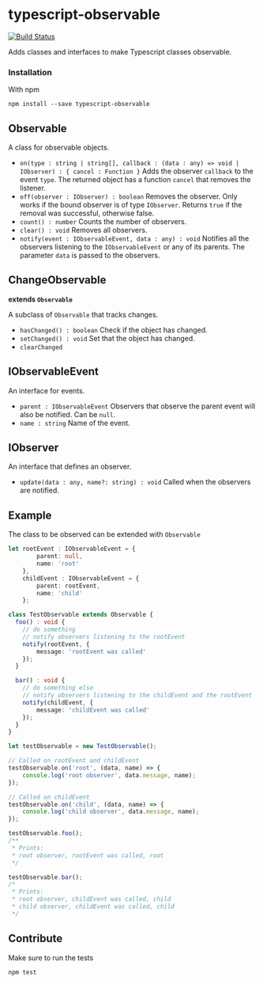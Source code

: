 # typescript-observable
[![Build Status](https://travis-ci.org/FlareMind/typescript-observable.svg?branch=master)](https://travis-ci.org/FlareMind/typescript-observable.svg?branch=master)

Adds classes and interfaces to make Typescript classes observable.

### Installation

With npm
```
npm install --save typescript-observable
```

## Observable
A class for observable objects.

* `on(type : string | string[], callback : (data : any) => void | IObserver) : { cancel : Function }`
Adds the observer `callback` to the event `type`. The returned object has a function `cancel` that removes the listener.
* `off(observer : IObserver) : boolean`
Removes the observer. Only works if the bound observer is of type `IObserver`. Returns `true` if the removal was successful, otherwise false.
* `count() : number`
Counts the number of observers.
* `clear() : void`
Removes all observers.
* `notify(event : IObservableEvent, data : any) : void`
Notifies all the observers listening to the `IObservableEvent` or any of its parents. The parameter `data` is passed to the observers.

## ChangeObservable
**extends `Observable`**

A subclass of `Observable` that tracks changes.

* `hasChanged() : boolean`
Check if the object has changed.
* `setChanged() : void`
Set that the object has changed.
* `clearChanged`

## IObservableEvent
An interface for events.

* `parent : IObservableEvent`
Observers that observe the parent event will also be notified. Can be `null`.
* `name : string`
Name of the event.

## IObserver
An interface that defines an observer.

* `update(data : any, name?: string) : void`
Called when the observers are notified.


## Example
The class to be observed can be extended with `Observable`

```typescript
let rootEvent : IObservableEvent = {
        parent: null,
        name: 'root'
    },
    childEvent : IObservableEvent = {
        parent: rootEvent,
        name: 'child'
    };

class TestObservable extends Observable {
  foo() : void {
    // do something
    // notify observers listening to the rootEvent
    notify(rootEvent, {
        message: 'rootEvent was called'
    });
  }

  bar() : void {
    // do something else
    // notify observers listening to the childEvent and the rootEvent
    notify(childEvent, {
        message: 'childEvent was called'
    });
  }
}

let testObservable = new TestObservable();

// Called on rootEvent and childEvent
testObservable.on('root', (data, name) => {
    console.log('root observer', data.message, name);
});

// Called on childEvent
testObservable.on('child', (data, name) => {
    console.log('child observer', data.message, name);
});

testObservable.foo();
/**
 * Prints:
 * root observer, rootEvent was called, root
 */

testObservable.bar();
/*
 * Prints:
 * root observer, childEvent was called, child
 * child observer, childEvent was called, child
 */
```

## Contribute
Make sure to run the tests
```
npm test
```